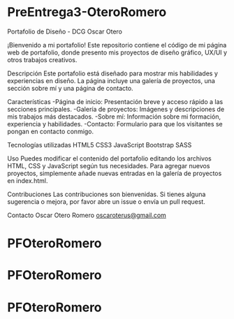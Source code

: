 # PreEntrega3-OteroRomero

Portafolio de Diseño - DCG Oscar Otero

¡Bienvenido a mi portafolio! Este repositorio contiene el código de mi página web de portafolio, donde presento mis proyectos de diseño gráfico, UX/UI y otros trabajos creativos.

Descripción
Este portafolio está diseñado para mostrar mis habilidades y experiencias en diseño. La página incluye una galería de proyectos, una sección sobre mí y una página de contacto.

Características
-Página de inicio: Presentación breve y acceso rápido a las secciones principales.
-Galería de proyectos: Imágenes y descripciones de mis trabajos más destacados.
-Sobre mí: Información sobre mi formación, experiencia y habilidades.
-Contacto: Formulario para que los visitantes se pongan en contacto conmigo.

Tecnologías utilizadas
HTML5
CSS3
JavaScript
Bootstrap
SASS

Uso
Puedes modificar el contenido del portafolio editando los archivos HTML, CSS y JavaScript según tus necesidades. Para agregar nuevos proyectos, simplemente añade nuevas entradas en la galería de proyectos en index.html.

Contribuciones
Las contribuciones son bienvenidas. Si tienes alguna sugerencia o mejora, por favor abre un issue o envía un pull request.

Contacto
Oscar Otero Romero
oscaroterus@gmail.com
# PFOteroRomero
# PFOteroRomero
# PFOteroRomero
